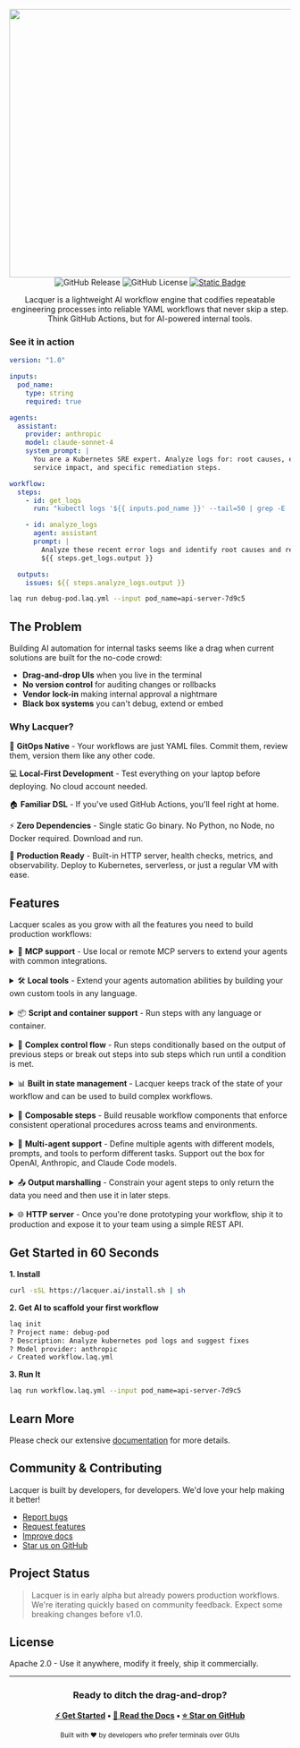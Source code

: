 <p align="center">
<img width="1240" height="480" alt="lacquer-banner-stars" src="https://github.com/user-attachments/assets/42844a33-c8cb-404b-ba56-54b803615e03" />
 <img alt="GitHub Release" src="https://img.shields.io/github/v/release/lacquerai/lacquer">
<img alt="GitHub License" src="https://img.shields.io/github/license/lacquerai/lacquer">
<a href="https://lacquer.ai/docs">
<img alt="Static Badge" src="https://img.shields.io/badge/docs-latest-blue">
</a>
</p>
<p align="center">
Lacquer is a lightweight AI workflow engine that codifies repeatable engineering processes into reliable YAML workflows that never skip a step. Think GitHub Actions, but for AI-powered internal tools.
</p>

### See it in action


```yaml
version: "1.0"

inputs:
  pod_name:
    type: string
    required: true

agents:
  assistant:
    provider: anthropic
    model: claude-sonnet-4
    system_prompt: |
      You are a Kubernetes SRE expert. Analyze logs for: root causes, error patterns, 
      service impact, and specific remediation steps.

workflow:
  steps:
    - id: get_logs
      run: "kubectl logs '${{ inputs.pod_name }}' --tail=50 | grep -E 'ERROR|WARN|Exception'"

    - id: analyze_logs
      agent: assistant
      prompt: |
        Analyze these recent error logs and identify root causes and recommended fixes:
        ${{ steps.get_logs.output }}

  outputs:
    issues: ${{ steps.analyze_logs.output }}
```

```bash
laq run debug-pod.laq.yml --input pod_name=api-server-7d9c5
```

## The Problem

Building AI automation for internal tasks seems like a drag when current solutions are built for the no-code crowd:

- **Drag-and-drop UIs** when you live in the terminal
- **No version control** for auditing changes or rollbacks  
- **Vendor lock-in** making internal approval a nightmare
- **Black box systems** you can't debug, extend or embed

### Why Lacquer?

🔄 **GitOps Native** - Your workflows are just YAML files. Commit them, review them, version them like any other code.

💻 **Local-First Development** - Test everything on your laptop before deploying. No cloud account needed.

🏠 **Familiar DSL** - If you've used GitHub Actions, you'll feel right at home.

⚡ **Zero Dependencies** - Single static Go binary. No Python, no Node, no Docker required. Download and run.

🚀 **Production Ready** - Built-in HTTP server, health checks, metrics, and observability. Deploy to Kubernetes, serverless, or just a regular VM with ease.

## Features

Lacquer scales as you grow with all the features you need to build production workflows:

<details>
<summary>
🔌 <b>MCP support</b> - Use local or remote MCP servers to extend your agents with common integrations.
</summary>

```yaml
agents:
  incident_responder:
    provider: anthropic
    model: claude-sonnet-4
    system_prompt: |
      You are an SRE expert who:

      - Analyzes production incidents
      - Identifies root causes from logs and metrics
      - Creates runbooks for remediation
      - Documents post-mortems
    tools:
      - name: filesystem
        description: Access runbooks and configuration files
        mcp_server:
          type: local
          command: npx
          args:
            - "-y"
            - "@modelcontextprotocol/server-filesystem"
            - "/etc/kubernetes/manifests"
```
</details>
</br>
<details>
<summary>
🛠️ <b>Local tools</b> - Extend your agents automation abilities by building your own custom tools in any language.
</summary>

```yaml
agents:
  ops_assistant:
    provider: openai
    model: gpt-4
    temperature: 0.2
    system_prompt: You investigate production issues and query infrastructure state.
    tools:
      - name: query_metrics
        script: "python ./tools/prometheus_query.py"
        description: "Query Prometheus for system metrics"
        parameters:
          type: object
          properties:
            query:
              type: string
              description: "PromQL query to execute"
            timerange:
              type: string
              description: "Time range (e.g., '5m', '1h', '24h')"
```
</details>

</br>
<details>
<summary>
📦 <b>Script and container support</b> - Run steps with any language or container.
</summary>

```yaml
steps:
  - id: backup_database
    run: "python ./scripts/pg_backup.py --database ${{ inputs.db_name }}"
    with:
      retention_days: 30

  - id: run_migration
    container: migrate/migrate:latest
    command:
      - "migrate"
      - "-path=/migrations"
      - "-database=${{ secrets.DATABASE_URL }}"
      - "up"
```
</details>

</br>
<details>
<summary>
🔀 <b>Complex control flow</b> - Run steps conditionally based on the output of previous steps or break out steps into sub steps which run until a condition is met.
</summary>

```yaml
steps:
  - id: check_health
    agent: monitor
    prompt: "Check health status of service: ${{ inputs.service_name }}"
    outputs:
      healthy: 
        type: boolean
        description: "Whether the service is healthy"
      error_rate:
        type: float
        description: "The error rate of the service"

  # Conditionally execute steps
  - id: scale_up
    condition: ${{ steps.check_health.outputs.error_rate > 0.05 }}
    run: "kubectl scale deployment ${{ inputs.service_name }} --replicas=5"

  # Break out steps into sub steps and run until a condition is met
  - id: rolling_restart
    while: ${{ steps.rolling_restart.iteration < 3 && !steps.rolling_restart.outputs.healthy }}
    steps:
      - id: restart_pod
        run: |
          kubectl rollout restart deployment/${{ inputs.service_name }}
          kubectl rollout status deployment/${{ inputs.service_name }} --timeout=300s

      - id: verify_health
        agent: monitor
        prompt: |
          Verify service health after restart:
          - Check HTTP endpoints return 200
          - Verify error rate < 1%
          - Confirm all pods are ready

          Service: ${{ inputs.service_name }}
        outputs:
          healthy: 
            type: boolean
            description: "Whether the service is healthy"
          metrics: 
            type: object
            description: "The metrics of the service"
```

</details>

</br>
<details>
<summary>
📊 <b>Built in state management</b> - Lacquer keeps track of the state of your workflow and can be used to build complex workflows.
</summary>

```yaml
state:
  rollback_count: 0
  deployment_status: "pending"

workflow:
  steps:
    - id: deploy_service
      run: "helm upgrade --install ${{ inputs.service }} ./charts/${{ inputs.service }}"
      updates:
        deployment_status: "${{ steps.deploy_service.output ? 'deployed' : 'failed' }}"
        
    - id: rollback_if_needed
      condition: ${{ state.deployment_status == 'failed' }}
      run: "helm rollback ${{ inputs.service }}"
      updates:
        rollback_count: "${{ state.rollback_count + 1 }}"
```

</details>

</br>
<details>
<summary>
🧩 <b>Composable steps</b> - Build reusable workflow components that enforce consistent operational procedures across teams and environments.
</summary>

```yaml
steps:
  - id: security_scan
    uses: ./workflows/security/container-scan.laq.yml
    with:
      image: ${{ inputs.docker_image }}
      
  - id: deploy_to_k8s
    uses: github.com/lacquerai/workflows/k8s-deploy@v1
    with:
      manifest: ${{ steps.generate_manifest.outputs.yaml }}
      namespace: production
```

</details>

</br>
<details>
<summary>
🤖 <b>Multi-agent support</b> - Define multiple agents with different models, prompts, and tools to perform different tasks. Support out the box for OpenAI, Anthropic, and Claude Code models.
</summary>

```yaml
agents:
  architect:
    provider: local
    model: claude-code
    system_prompt: |
      You are a cloud architect who designs scalable infrastructure solutions
      and creates Terraform configurations for AWS deployments.
      
  security_auditor:
    provider: anthropic
    model: claude-sonnet-4
    system_prompt: |
      You are a security engineer who audits infrastructure for vulnerabilities,
      reviews IAM policies, and ensures compliance with security best practices.
```

</details>

</br>
<details>
<summary>
📤 <b>Output marshalling</b> - Constrain your agent steps to only return the data you need and then use it in later steps.
</summary>

```yaml
workflow:
  steps:
    - id: analyze_incident
      agent: sre_expert
      prompt: |
        Analyze this PagerDuty alert and provide structured incident data:
        
        ${{ inputs.alert_payload }}
      outputs:
        severity:
          type: string
          enum: ["low", "medium", "high", "critical"]
          description: "The severity of the incident"
        affected_services:
          type: array
          items:
            type: string
          description: "The affected services"
        remediation_steps:
          type: array
          items:
            type: string
          description: "The remediation steps"
        requires_escalation:
          type: boolean
          description: "Whether the incident requires escalation"

  outputs:
    incident_report:
      severity: ${{ steps.analyze_incident.outputs.severity }}
      services: ${{ steps.analyze_incident.outputs.affected_services }}
      next_steps: ${{ steps.analyze_incident.outputs.remediation_steps }}
```

</details>

</br>
<details>
<summary>
🌐 <b>HTTP server</b> - Once you're done prototyping your workflow, ship it to production and expose it to your team using a simple REST API.
</summary>

```bash
laq serve incident-response.laq.yml            # Serve single workflow
laq serve pr-review.laq.yml deploy.laq.yml    # Serve multiple workflows  
laq serve --workflow-dir ./ops/workflows      # Serve all workflows in directory
laq serve --port 8080 --host 0.0.0.0         # Custom host and port
```
</details>



## Get Started in 60 Seconds

**1. Install**
```bash
curl -sSL https://lacquer.ai/install.sh | sh
```

**2. Get AI to scaffold your first workflow**
```bash
laq init
? Project name: debug-pod
? Description: Analyze kubernetes pod logs and suggest fixes
? Model provider: anthropic
✓ Created workflow.laq.yml
```

**3. Run It**
```bash
laq run workflow.laq.yml --input pod_name=api-server-7d9c5
```

## Learn More

Please check our extensive [documentation](https://lacquer.ai/docs) for more details.

## Community & Contributing

Lacquer is built by developers, for developers. We'd love your help making it better!

- [Report bugs](https://github.com/lacquerai/lacquer/issues)
- [Request features](https://github.com/lacquerai/lacquer/discussions)
- [Improve docs](https://github.com/lacquerai/lacquer/tree/main/docs)
- [Star us on GitHub](https://github.com/lacquerai/lacquer)

## Project Status

> Lacquer is in early alpha but already powers production workflows. We're iterating quickly based on community feedback. Expect some breaking changes before v1.0.

## License

Apache 2.0 - Use it anywhere, modify it freely, ship it commercially.

---

<div align="center">

### Ready to ditch the drag-and-drop?

<b>

[⚡ Get Started](https://lacquer.ai) • [📖 Read the Docs](https://lacquer.ai/docs) • [⭐ Star on GitHub](https://github.com/lacquerai/lacquer)

</b>

<sub>Built with ❤️ by developers who prefer terminals over GUIs</sub>

</div>